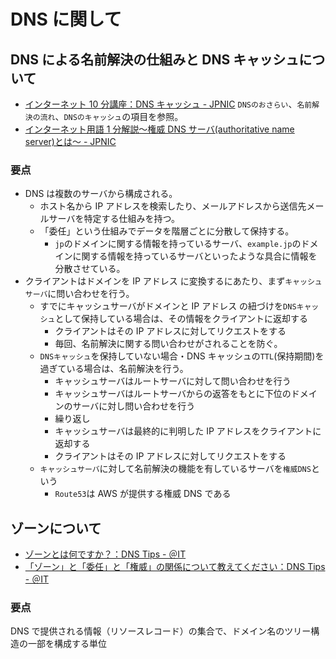 # DNS に関して

## DNS による名前解決の仕組みと DNS キャッシュについて

-   [インターネット 10 分講座：DNS キャッシュ - JPNIC](https://www.nic.ad.jp/ja/newsletter/No51/0800.html)
    `DNSのおさらい`、`名前解決の流れ`、`DNSのキャッシュ`の項目を参照。
-   [インターネット用語 1 分解説～権威 DNS サーバ(authoritative name server)とは～ - JPNIC](https://www.nic.ad.jp/ja/basics/terms/authoritative-nameserver.html)

### 要点

-   DNS は複数のサーバから構成される。
    -   ホスト名から IP アドレスを検索したり、メールアドレスから送信先メールサーバを特定する仕組みを持つ。
    -   「委任」という仕組みでデータを階層ごとに分散して保持する。
        -   `jp`のドメインに関する情報を持っているサーバ、`example.jp`のドメインに関する情報を持っているサーバといったような具合に情報を分散させている。
-   クライアントはドメインを IP アドレス に変換するにあたり、まず`キャッシュサーバ`に問い合わせを行う。
    -   すでにキャッシュサーバがドメインと IP アドレス の紐づけを`DNSキャッシュ`として保持している場合は、その情報をクライアントに返却する
        -   クライアントはその IP アドレスに対してリクエストをする
        -   毎回、名前解決に関する問い合わせがされることを防ぐ。
    -   `DNSキャッシュ`を保持していない場合・DNS キャッシュの`TTL`(保持期間)を過ぎている場合は、名前解決を行う。
        -   キャッシュサーバはルートサーバに対して問い合わせを行う
        -   キャッシュサーバはルートサーバからの返答をもとに下位のドメインのサーバに対し問い合わせを行う
        -   繰り返し
        -   キャッシュサーバは最終的に判明した IP アドレスをクライアントに返却する
        -   クライアントはその IP アドレスに対してリクエストをする
    -   `キャッシュサーバ`に対して名前解決の機能を有しているサーバを`権威DNS`という
        -   `Route53`は AWS が提供する権威 DNS である

## ゾーンについて

-   [ゾーンとは何ですか？：DNS Tips - ＠IT](https://www.atmarkit.co.jp/ait/articles/1412/24/news022.html)
-   [「ゾーン」と「委任」と「権威」の関係について教えてください：DNS Tips - ＠IT](https://www.atmarkit.co.jp/ait/articles/1511/25/news008.html)

### 要点

DNS で提供される情報（リソースレコード）の集合で、ドメイン名のツリー構造の一部を構成する単位
